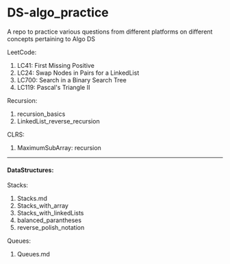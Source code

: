 # DS-algo_practice
A repo to practice various questions from different platforms on different concepts pertaining to Algo DS

LeetCode:
1. LC41: First Missing Positive
2. LC24: Swap Nodes in Pairs for a LinkedList
3. LC700: Search in a Binary Search Tree
4. LC119: Pascal's Triangle II



Recursion:
1. recursion_basics
2. LinkedList_reverse_recursion


CLRS:
1. MaximumSubArray: recursion


---


#### DataStructures:
Stacks:
1. Stacks.md
2. Stacks_with_array
3. Stacks_with_linkedLists
4. balanced_parantheses
5. reverse_polish_notation


Queues:
1. Queues.md


